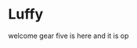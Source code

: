 # Luffy
welcome
gear five is here and it is op 
 
 
     
  
          
                             
                                     
                                                
                                                                   
                                         
                                       
                       
            
     
 
